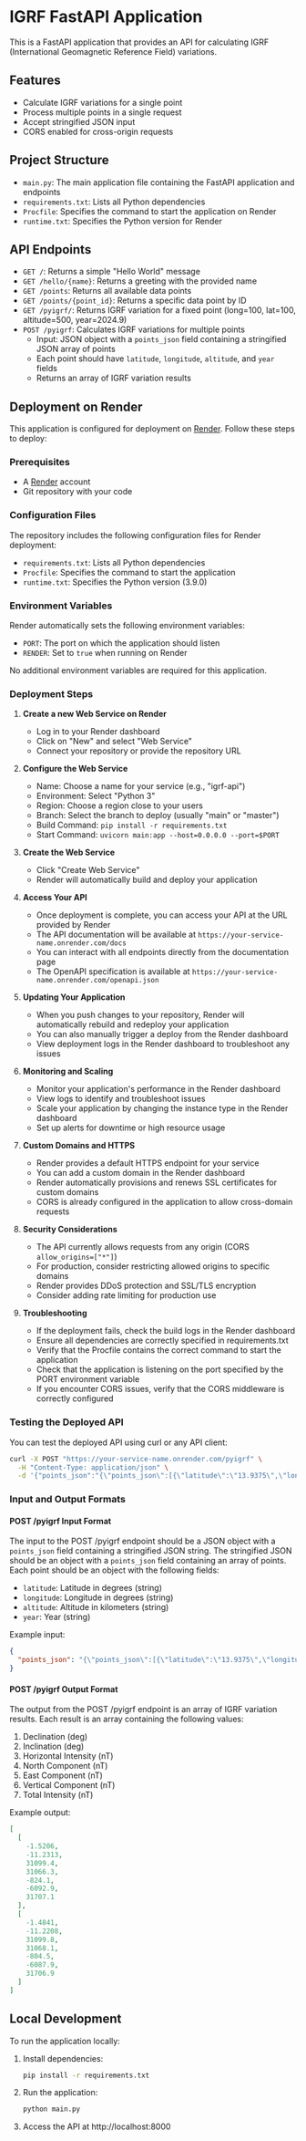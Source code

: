 # IGRF FastAPI Application

This is a FastAPI application that provides an API for calculating IGRF (International Geomagnetic Reference Field) variations.

## Features

- Calculate IGRF variations for a single point
- Process multiple points in a single request
- Accept stringified JSON input
- CORS enabled for cross-origin requests

## Project Structure

- `main.py`: The main application file containing the FastAPI application and endpoints
- `requirements.txt`: Lists all Python dependencies
- `Procfile`: Specifies the command to start the application on Render
- `runtime.txt`: Specifies the Python version for Render

## API Endpoints

- `GET /`: Returns a simple "Hello World" message
- `GET /hello/{name}`: Returns a greeting with the provided name
- `GET /points`: Returns all available data points
- `GET /points/{point_id}`: Returns a specific data point by ID
- `GET /pyigrf/`: Returns IGRF variation for a fixed point (long=100, lat=100, altitude=500, year=2024.9)
- `POST /pyigrf`: Calculates IGRF variations for multiple points
  - Input: JSON object with a `points_json` field containing a stringified JSON array of points
  - Each point should have `latitude`, `longitude`, `altitude`, and `year` fields
  - Returns an array of IGRF variation results

## Deployment on Render

This application is configured for deployment on [Render](https://render.com/). Follow these steps to deploy:

### Prerequisites

- A [Render](https://render.com/) account
- Git repository with your code

### Configuration Files

The repository includes the following configuration files for Render deployment:

- `requirements.txt`: Lists all Python dependencies
- `Procfile`: Specifies the command to start the application
- `runtime.txt`: Specifies the Python version (3.9.0)

### Environment Variables

Render automatically sets the following environment variables:

- `PORT`: The port on which the application should listen
- `RENDER`: Set to `true` when running on Render

No additional environment variables are required for this application.

### Deployment Steps

1. **Create a new Web Service on Render**
   - Log in to your Render dashboard
   - Click on "New" and select "Web Service"
   - Connect your repository or provide the repository URL

2. **Configure the Web Service**
   - Name: Choose a name for your service (e.g., "igrf-api")
   - Environment: Select "Python 3"
   - Region: Choose a region close to your users
   - Branch: Select the branch to deploy (usually "main" or "master")
   - Build Command: `pip install -r requirements.txt`
   - Start Command: `uvicorn main:app --host=0.0.0.0 --port=$PORT`

3. **Create the Web Service**
   - Click "Create Web Service"
   - Render will automatically build and deploy your application

4. **Access Your API**
   - Once deployment is complete, you can access your API at the URL provided by Render
   - The API documentation will be available at `https://your-service-name.onrender.com/docs`
   - You can interact with all endpoints directly from the documentation page
   - The OpenAPI specification is available at `https://your-service-name.onrender.com/openapi.json`

5. **Updating Your Application**
   - When you push changes to your repository, Render will automatically rebuild and redeploy your application
   - You can also manually trigger a deploy from the Render dashboard
   - View deployment logs in the Render dashboard to troubleshoot any issues

6. **Monitoring and Scaling**
   - Monitor your application's performance in the Render dashboard
   - View logs to identify and troubleshoot issues
   - Scale your application by changing the instance type in the Render dashboard
   - Set up alerts for downtime or high resource usage

7. **Custom Domains and HTTPS**
   - Render provides a default HTTPS endpoint for your service
   - You can add a custom domain in the Render dashboard
   - Render automatically provisions and renews SSL certificates for custom domains
   - CORS is already configured in the application to allow cross-domain requests

8. **Security Considerations**
   - The API currently allows requests from any origin (CORS `allow_origins=["*"]`)
   - For production, consider restricting allowed origins to specific domains
   - Render provides DDoS protection and SSL/TLS encryption
   - Consider adding rate limiting for production use

9. **Troubleshooting**
   - If the deployment fails, check the build logs in the Render dashboard
   - Ensure all dependencies are correctly specified in requirements.txt
   - Verify that the Procfile contains the correct command to start the application
   - Check that the application is listening on the port specified by the PORT environment variable
   - If you encounter CORS issues, verify that the CORS middleware is correctly configured

### Testing the Deployed API

You can test the deployed API using curl or any API client:

```bash
curl -X POST "https://your-service-name.onrender.com/pyigrf" \
  -H "Content-Type: application/json" \
  -d '{"points_json":"{\"points_json\":[{\"latitude\":\"13.9375\",\"longitude\":\"4.0625\",\"altitude\":\"253.74992\",\"year\":\"2024.9\"}]}"}'
```

### Input and Output Formats

#### POST /pyigrf Input Format

The input to the POST /pyigrf endpoint should be a JSON object with a `points_json` field containing a stringified JSON string. The stringified JSON should be an object with a `points_json` field containing an array of points. Each point should be an object with the following fields:

- `latitude`: Latitude in degrees (string)
- `longitude`: Longitude in degrees (string)
- `altitude`: Altitude in kilometers (string)
- `year`: Year (string)

Example input:

```json
{
  "points_json": "{\"points_json\":[{\"latitude\":\"13.9375\",\"longitude\":\"4.0625\",\"altitude\":\"253.74992\",\"year\":\"2024.9\"},{\"latitude\":\"13.9375\",\"longitude\":\"4.1875\",\"altitude\":\"255.7499\",\"year\":\"2024.9\"}]}"
}
```

#### POST /pyigrf Output Format

The output from the POST /pyigrf endpoint is an array of IGRF variation results. Each result is an array containing the following values:

1. Declination (deg)
2. Inclination (deg)
3. Horizontal Intensity (nT)
4. North Component (nT)
5. East Component (nT)
6. Vertical Component (nT)
7. Total Intensity (nT)

Example output:

```json
[
  [
    -1.5206,
    -11.2313,
    31099.4,
    31066.3,
    -824.1,
    -6092.9,
    31707.1
  ],
  [
    -1.4841,
    -11.2208,
    31099.8,
    31068.1,
    -804.5,
    -6087.9,
    31706.9
  ]
]
```

## Local Development

To run the application locally:

1. Install dependencies:
   ```bash
   pip install -r requirements.txt
   ```

2. Run the application:
   ```bash
   python main.py
   ```

3. Access the API at http://localhost:8000
